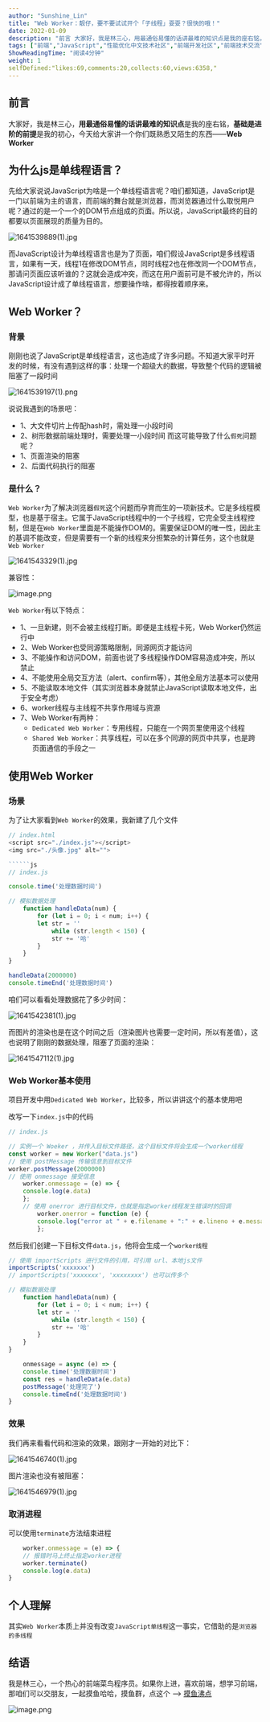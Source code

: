 ```yaml
---
author: "Sunshine_Lin"
title: "Web Worker：靓仔，要不要试试开个「子线程」耍耍？很快的哦！"
date: 2022-01-09
description: "前言 大家好，我是林三心，用最通俗易懂的话讲最难的知识点是我的座右铭，基础是进阶的前提是我的初心，今天给大家讲一个你们既熟悉又陌生的东西——Web Worker 为什么js是单线程语言？ 先给大家说说"
tags: ["前端","JavaScript","性能优化中文技术社区","前端开发社区","前端技术交流","前端框架教程","JavaScript 学习资源","CSS 技巧与最佳实践","HTML5 最新动态","前端工程师职业发展","开源前端项目","前端技术趋势"]
ShowReadingTime: "阅读4分钟"
weight: 1
selfDefined:"likes:69,comments:20,collects:60,views:6358,"
---
```

前言
--

大家好，我是林三心，**用最通俗易懂的话讲最难的知识点**是我的座右铭，**基础是进阶的前提**是我的初心，今天给大家讲一个你们既熟悉又陌生的东西——**Web Worker**

为什么js是单线程语言？
------------

先给大家说说JavaScript为啥是一个单线程语言呢？咱们都知道，JavaScript是一门以前端为主的语言，而前端的舞台就是浏览器，而浏览器通过什么取悦用户呢？通过的是一个一个的DOM节点组成的页面。所以说，JavaScript最终的目的都要以页面展现的质量为目的。

![1641539889(1).jpg](/images/jueJin/5a9840aed1b6405.png)

而JavaScript设计为单线程语言也是为了页面，咱们假设JavaScript是多线程语言，如果有一天，线程1在修改DOM节点，同时线程2也在修改同一个DOM节点，那请问页面应该听谁的？这就会造成冲突，而这在用户面前可是不被允许的，所以JavaScript设计成了单线程语言，想要操作啥，都得按着顺序来。

Web Worker？
-----------

### 背景

刚刚也说了JavaScript是单线程语言，这也造成了许多问题。不知道大家平时开发的时候，有没有遇到这样的事：处理一个超级大的数据，导致整个代码的逻辑被阻塞了一段时间

![1641539197(1).png](/images/jueJin/b00fa65cd4664e7.png)

说说我遇到的场景吧：

*   1、大文件切片上传配hash时，需处理一小段时间
*   2、树形数据前端处理时，需要处理一小段时间 而这可能导致了什么`假死`问题呢？
*   1、页面渲染的阻塞
*   2、后面代码执行的阻塞

### 是什么？

`Web Worker`为了解决浏览器`假死`这个问题而孕育而生的一项新技术。它是多线程模型，也是基于宿主。它属于JavaScript线程中的一个子线程，它完全受主线程控制，但是在`Web Worker`里面是不能操作DOM的。需要保证DOM的唯一性，因此主的基调不能改变，但是需要有一个新的线程来分担繁杂的计算任务，这个也就是`Web Worker`

![1641543329(1).jpg](/images/jueJin/cb6edb0a7ad44dd.png)

兼容性：

![image.png](/images/jueJin/3a7afe552a2f47c.png)

`Web Worker`有以下特点：

*   1、一旦新建，则不会被主线程打断。即便是主线程卡死，Web Worker仍然运行中
*   2、Web Worker也受同源策略限制，同源网页才能访问
*   3、不能操作和访问DOM，前面也说了多线程操作DOM容易造成冲突，所以禁止
*   4、不能使用全局交互方法（alert、confirm等），其他全局方法基本可以使用
*   5、不能读取本地文件（其实浏览器本身就禁止JavaScript读取本地文件，出于安全考虑）
*   6、worker线程与主线程不共享作用域与资源
*   7、Web Worker有两种：
    *   `Dedicated Web Worker`：专用线程，只能在一个网页里使用这个线程
    *   `Shared Web Worker`：共享线程，可以在多个同源的网页中共享，也是跨页面通信的手段之一

使用Web Worker
------------

### 场景

为了让大家看到`Web Worker`的效果，我新建了几个文件

```js
// index.html
<script src="./index.js"></script>
<img src="./头像.jpg" alt="">

``````js
// index.js

console.time('处理数据时间')

// 模拟数据处理
    function handleData(num) {
        for (let i = 0; i < num; i++) {
        let str = ''
            while (str.length < 150) {
            str += '哈'
        }
    }
}

handleData(2000000)
console.timeEnd('处理数据时间')
```

咱们可以看看处理数据花了多少时间：

![1641542381(1).jpg](/images/jueJin/d1931e4860a5403.png)

而图片的渲染也是在这个时间之后（渲染图片也需要一定时间，所以有差值），这也说明了刚刚的数据处理，阻塞了页面的渲染：

![1641547112(1).jpg](/images/jueJin/793c5324d78a473.png)

### Web Worker基本使用

项目开发中用`Dedicated Web Worker`，比较多，所以讲讲这个的基本使用吧

改写一下`index.js`中的代码

```js
// index.js

// 实例一个 Woeker ，并传入目标文件路径，这个目标文件将会生成一个worker线程
const worker = new Worker("data.js")
// 使用 postMessage 传输信息到目标文件
worker.postMessage(2000000)
// 使用 onmessage 接受信息
    worker.onmessage = (e) => {
    console.log(e.data)
    };
    // 使用 onerror 进行目标文件，也就是指定worker线程发生错误时的回调
        worker.onerror = function (e) {
        console.log("error at " + e.filename + ":" + e.lineno + e.message)
        };
```

然后我们创建一下目标文件`data.js`，他将会生成一个`worker线程`

```js
// 使用 importScripts 进行文件的引用，可引用 url、本地js文件
importScripts('xxxxxxx')
// importScripts('xxxxxxx', 'xxxxxxxx') 也可以传多个

// 模拟数据处理
    function handleData(num) {
        for (let i = 0; i < num; i++) {
        let str = ''
            while (str.length < 150) {
            str += '哈'
        }
    }
}

    onmessage = async (e) => {
    console.time('处理数据时间')
    const res = handleData(e.data)
    postMessage('处理完了')
    console.timeEnd('处理数据时间')
}
```

### 效果

我们再来看看代码和渲染的效果，跟刚才一开始的对比下：

![1641546740(1).jpg](/images/jueJin/60f6cd067792490.png)

图片渲染也没有被阻塞：

![1641546979(1).jpg](/images/jueJin/bb3e7addb6694aa.png)

### 取消进程

可以使用`terminate`方法结束进程

```js
    worker.onmessage = (e) => {
    // 报错时马上终止指定worker进程
    worker.terminate()
    console.log(e.data)
}
```

个人理解
----

其实`Web Worker`本质上并没有改变`JavaScript单线程`这一事实，它借助的是`浏览器的多线程`

结语
--

我是林三心，一个热心的前端菜鸟程序员。如果你上进，喜欢前端，想学习前端，那咱们可以交朋友，一起摸鱼哈哈，摸鱼群，点这个 --> [摸鱼沸点](https://juejin.cn/pin/7035153948126216206 "https://juejin.cn/pin/7035153948126216206")

![image.png](/images/jueJin/5b035c3b5a28496.png)